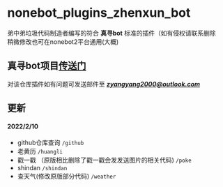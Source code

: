 
# nonebot_plugins_zhenxun_bot
弟中弟垃圾代码制造者编写的符合 **真寻bot** 标准的插件（如有侵权请联系删除  
稍微修改也可在nonebot2平台通用(大概)
## 真寻bot项目[传送门](https://github.com/HibiKier/zhenxun_bot)
对该仓库插件如有问题可发送邮件至 ***zyangyang2000@outlook.com*** 
## 更新
#### 2022/2/10
* github仓库查询 `/github`
* 老黄历 `/huangli`
* 戳一戳 （原版相比删除了戳一戳会发发送图片的相关代码) `/poke`
* shindan `/shindan`
* 查天气(修改原版部分代码) `/weather`
